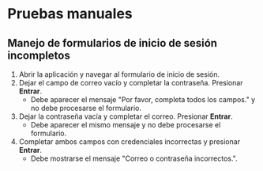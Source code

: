 # Pruebas manuales

## Manejo de formularios de inicio de sesión incompletos
1. Abrir la aplicación y navegar al formulario de inicio de sesión.
2. Dejar el campo de correo vacío y completar la contraseña. Presionar **Entrar**.
   - Debe aparecer el mensaje "Por favor, completa todos los campos." y no debe procesarse el formulario.
3. Dejar la contraseña vacía y completar el correo. Presionar **Entrar**.
   - Debe aparecer el mismo mensaje y no debe procesarse el formulario.
4. Completar ambos campos con credenciales incorrectas y presionar **Entrar**.
   - Debe mostrarse el mensaje "Correo o contraseña incorrectos.".
